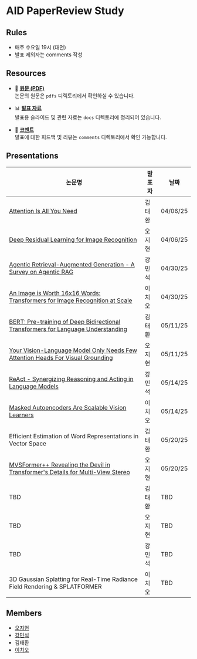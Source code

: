 # AID PaperReview Study

## Rules
- 매주 수요일 19시 (대면)
- 발표 제외자는 comments 작성 

## Resources
- 📄 **[원문 (PDF)](https://github.com/zeehy/AID_AI_PaperReview_Study/tree/main/pdfs)**  
  논문의 원문은 `pdfs` 디렉토리에서 확인하실 수 있습니다.

- 📊 **[발표 자료](https://github.com/zeehy/AID_AI_PaperReview_Study/tree/main/docs)**  
  발표용 슬라이드 및 관련 자료는 `docs` 디렉토리에 정리되어 있습니다.

- 💬 **[코멘트](https://github.com/zeehy/AID_AI_PaperReview_Study/tree/main/comments)**  
  발표에 대한 피드백 및 리뷰는 `comments` 디렉토리에서 확인 가능합니다.

## Presentations
| 논문명 | 발표자 | 날짜 | 
|--------|--------|--------|
| [Attention Is All You Need](https://github.com/zeehy/AID_AI_PaperReview_Study/blob/main/docs/Attention%20is%20All%20You%20Need_%EB%B0%9C%ED%91%9C%EC%9E%90%EB%A3%8C.pdf) | 김태환 | 04/06/25 | 
| [Deep Residual Learning for Image Recognition](https://github.com/zeehy/AID_AI_PaperReview_Study/blob/main/docs/Deep%20Residual%20Learning%20for%20Image%20Recognition.pdf) | 오지현 | 04/06/25 |
| [Agentic Retrieval-Augmented Generation - A Survey on Agentic RAG](https://github.com/zeehy/AID_AI_PaperReview_Study/blob/main/docs/Agentic%20Retrieval-Augmented%20Generation%20-%20A%20Survey%20on%20Agentic%20RAG.pdf) | 강민석 | 04/30/25 | 
| [An Image is Worth 16x16 Words: Transformers for Image Recognition at Scale](https://github.com/zeehy/AID_AI_PaperReview_Study/blob/main/docs/VIT.pdf) | 이치오 | 04/30/25 |
| [BERT: Pre-training of Deep Bidirectional Transformers for Language Understanding](https://github.com/zeehy/AID_AI_PaperReview_Study/blob/main/docs/Pre-training%20of%20Deep%20Bidirectional%20Transformers%20for%20Language%20Understanding.pdf) | 김태환 | 05/11/25 | 
| [Your Vision-Language Model Only Needs Few Attention Heads For Visual Grounding](https://github.com/zeehy/AID_AI_PaperReview_Study/blob/main/docs/Your%20Large%20Vision-Language%20Model%20Only%20Needs%20A%20Few%20Attention%20Heads%20For%20Visual%20Grounding_%EB%B0%9C%ED%91%9C%EC%9E%90%EB%A3%8C.pdf) | 오지현 | 05/11/25 |
| [ReAct - Synergizing Reasoning and Acting in Language Models](https://github.com/zeehy/AID_AI_PaperReview_Study/blob/main/docs/ReAct%20Synergizing%20Reasoning%20and%20Acting%20in%20Language%20Models.pdf) | 강민석 | 05/14/25 | 
| [Masked Autoencoders Are Scalable Vision Learners](https://github.com/zeehy/AID_AI_PaperReview_Study/blob/main/docs/Masked%20Autoencoders%20Are%20Scalable%20Vision%20Learners.pdf) | 이치오 | 05/14/25 |
| Efficient Estimation of Word Representations in Vector Space | 김태환 | 05/20/25 | 
| [MVSFormer++ Revealing the Devil in Transformer's Details for Multi-View Stereo](https://github.com/zeehy/AID_AI_PaperReview_Study/blob/main/docs/MVSFormer%2B%2B_%EB%B0%9C%ED%91%9C%EC%9E%90%EB%A3%8C.pdf) | 오지현 | 05/20/25 |
| TBD | 김태환 | TBD | 
| TBD | 오지현 | TBD |
| TBD | 강민석 | TBD | 
| 3D Gaussian Splatting for Real-Time Radiance Field Rendering & SPLATFORMER | 이치오 | TBD |

## Members
- [오지현](https://github.com/zeehy)
- [강민석](https://github.com/myeolinmalchi)
- 김태환
- [이치오](https://github.com/cho104)
